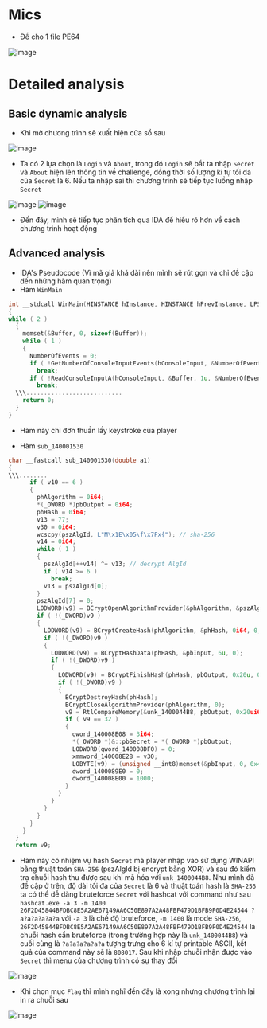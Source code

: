 # Mics
- Đề cho 1 file PE64

![image](https://github.com/user-attachments/assets/2b254465-38fd-4a4d-b07c-9b231e7b5d39)

# Detailed analysis
## Basic dynamic analysis
- Khi mở chương trình sẽ xuất hiện cửa sổ sau

![image](https://github.com/user-attachments/assets/f86d6195-11f2-4a85-a269-ea379e070e54)

- Ta có 2 lựa chọn là `Login` và `About`, trong đó `Login` sẽ bắt ta nhập `Secret` và `About` hiện lên thông tin về challenge, đồng thời số lượng kí tự tối đa của `Secret` là 6. Nếu ta nhập sai thì chương trình sẽ tiếp tục luồng nhập `Secret`

![image](https://github.com/user-attachments/assets/1ff5542f-8b26-4ddb-869d-1258748a2531)
![image](https://github.com/user-attachments/assets/390f9589-8bae-44dc-bbbc-47d2789fe53b)

- Đến đây, mình sẽ tiếp tục phân tích qua IDA để hiểu rõ hơn về cách chương trình hoạt động

## Advanced analysis
- IDA's Pseudocode (Vì mã giả khá dài nên mình sẽ rút gọn và chỉ đề cập đến những hàm quan trọng)
- Hàm `WinMain`
```C
int __stdcall WinMain(HINSTANCE hInstance, HINSTANCE hPrevInstance, LPSTR lpCmdLine, int nShowCmd)
{
while ( 2 )
  {
    memset(&Buffer, 0, sizeof(Buffer));
    while ( 1 )
    {
      NumberOfEvents = 0;
      if ( !GetNumberOfConsoleInputEvents(hConsoleInput, &NumberOfEvents) || !NumberOfEvents )
        break;
      if ( !ReadConsoleInputA(hConsoleInput, &Buffer, 1u, &NumberOfEvents) || NumberOfEvents != 1 )
        break;
  \\\...........................
    return 0;
  }
}
```
- Hàm này chỉ đơn thuần lấy keystroke của player

- Hàm `sub_140001530`
```C
char __fastcall sub_140001530(double a1)
{
\\\........
      if ( v10 == 6 )
      {
        phAlgorithm = 0i64;
        *(_OWORD *)pbOutput = 0i64;
        phHash = 0i64;
        v13 = 77;
        v30 = 0i64;
        wcscpy(pszAlgId, L"M\x1E\x05\f\x7Fx{"); // sha-256
        v14 = 0i64;
        while ( 1 )
        {
          pszAlgId[++v14] ^= v13; // decrypt AlgId
          if ( v14 >= 6 )
            break;
          v13 = pszAlgId[0];
        }
        pszAlgId[7] = 0;
        LODWORD(v9) = BCryptOpenAlgorithmProvider(&phAlgorithm, &pszAlgId[1], 0i64, 0);
        if ( !(_DWORD)v9 )
        {
          LODWORD(v9) = BCryptCreateHash(phAlgorithm, &phHash, 0i64, 0, 0i64, 0, 0);
          if ( !(_DWORD)v9 )
          {
            LODWORD(v9) = BCryptHashData(phHash, &pbInput, 6u, 0);
            if ( !(_DWORD)v9 )
            {
              LODWORD(v9) = BCryptFinishHash(phHash, pbOutput, 0x20u, 0);
              if ( !(_DWORD)v9 )
              {
                BCryptDestroyHash(phHash);
                BCryptCloseAlgorithmProvider(phAlgorithm, 0);
                v9 = RtlCompareMemory(&unk_1400044B8, pbOutput, 0x20ui64);
                if ( v9 == 32 )
                {
                  qword_140008E08 = 3i64;
                  *(_OWORD *)&::pbSecret = *(_OWORD *)pbOutput;
                  LODWORD(qword_140008DF0) = 0;
                  xmmword_140008E28 = v30;
                  LOBYTE(v9) = (unsigned __int8)memset(&pbInput, 0, 0x400ui64);
                  dword_1400089E0 = 0;
                  dword_140008E00 = 1000;
                }
              }
            }
          }
        }
      }
    }
  }
  return v9;
```
- Hàm này có nhiệm vụ hash `Secret` mà player nhập vào sử dụng WINAPI bằng thuật toán `SHA-256` (pszAlgId bị encrypt bằng XOR) và sau đó kiểm tra chuỗi hash thu được sau khi mã hóa với `unk_1400044B8`. Như mình đã đề cập ở trên, độ dài tối đa của `Secret` là 6 và thuật toán hash là `SHA-256` ta có thể dễ dàng bruteforce `Secret` với hashcat với command như sau `hashcat.exe -a 3 -m 1400 26F2D45844BFDBC8E5A2AE67149AA6C50E897A2A48FBF479D1BFB9F0D4E24544 ?a?a?a?a?a?a` với `-a 3` là chế độ bruteforce, `-m 1400` là mode `SHA-256`, `26F2D45844BFDBC8E5A2AE67149AA6C50E897A2A48FBF479D1BFB9F0D4E24544` là chuỗi hash cần bruteforce (trong trường hợp này là `unk_1400044B8`) và cuối cùng là `?a?a?a?a?a?a` tượng trưng cho 6 kí tự printable ASCII, kết quả của command này sẽ là `808017`. Sau khi nhập chuỗi nhận được vào `Secret` thì menu của chương trình có sự thay đổi

![image](https://github.com/user-attachments/assets/164bc3ad-e39f-4784-ae52-ecb872929602)

- Khi chọn mục `Flag` thì mình nghĩ đến đây là xong nhưng chương trình lại in ra chuỗi sau

![image](https://github.com/user-attachments/assets/ef4fd0af-3172-44a4-9a59-a809f9e8bc96)
